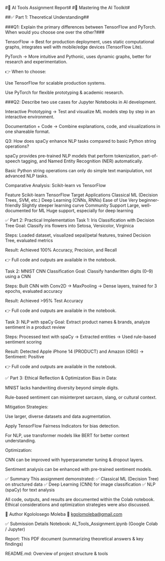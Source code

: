 #📄 AI Tools Assignment Report#
#🧠 Mastering the AI Toolkit#

##✅ Part 1: Theoretical Understanding##

###Q1: Explain the primary differences between TensorFlow and PyTorch. When would you choose one over the other?###

TensorFlow → Best for production deployment, uses static computational graphs, integrates well with mobile/edge devices (TensorFlow Lite).

PyTorch → More intuitive and Pythonic, uses dynamic graphs, better for research and experimentation.

👉 When to choose:

Use TensorFlow for scalable production systems.

Use PyTorch for flexible prototyping & academic research.

###Q2: Describe two use cases for Jupyter Notebooks in AI development.

Interactive Prototyping → Test and visualize ML models step by step in an interactive environment.

Documentation + Code → Combine explanations, code, and visualizations in one shareable format.

Q3: How does spaCy enhance NLP tasks compared to basic Python string operations?

spaCy provides pre-trained NLP models that perform tokenization, part-of-speech tagging, and Named Entity Recognition (NER) automatically.

Basic Python string operations can only do simple text manipulation, not advanced NLP tasks.

Comparative Analysis: Scikit-learn vs TensorFlow

Feature	Scikit-learn	TensorFlow
Target Applications	Classical ML (Decision Trees, SVM, etc.)	Deep Learning (CNNs, RNNs)
Ease of Use	Very beginner-friendly	Slightly steeper learning curve
Community Support	Large, well-documented for ML	Huge support, especially for deep learning

✅ Part 2: Practical Implementation
Task 1: Iris Classification with Decision Tree
Goal: Classify iris flowers into Setosa, Versicolor, Virginica

Steps: Loaded dataset, visualized sepal/petal features, trained Decision Tree, evaluated metrics

Result: Achieved 100% Accuracy, Precision, and Recall

👉 Full code and outputs are available in the notebook.

Task 2: MNIST CNN Classification
Goal: Classify handwritten digits (0–9) using a CNN

Steps: Built CNN with Conv2D → MaxPooling → Dense layers, trained for 3 epochs, evaluated accuracy

Result: Achieved >95% Test Accuracy

👉 Full code and outputs are available in the notebook.

Task 3: NLP with spaCy
Goal: Extract product names & brands, analyze sentiment in a product review

Steps: Processed text with spaCy → Extracted entities → Used rule-based sentiment scoring

Result: Detected Apple iPhone 14 (PRODUCT) and Amazon (ORG) → Sentiment: Positive

👉 Full code and outputs are available in the notebook.

✅ Part 3: Ethical Reflection & Optimization
Bias in Data:

MNIST lacks handwriting diversity beyond simple digits.

Rule-based sentiment can misinterpret sarcasm, slang, or cultural context.

Mitigation Strategies:

Use larger, diverse datasets and data augmentation.

Apply TensorFlow Fairness Indicators for bias detection.

For NLP, use transformer models like BERT for better context understanding.

Optimization:

CNN can be improved with hyperparameter tuning & dropout layers.

Sentiment analysis can be enhanced with pre-trained sentiment models.

✅ Summary
This assignment demonstrated:
✅ Classical ML (Decision Tree) on structured data
✅ Deep Learning (CNN) for image classification
✅ NLP (spaCy) for text analysis

All code, outputs, and results are documented within the Colab notebook. Ethical considerations and optimization strategies were also discussed.

📧 Author
Kgololosego Moleba
📧 kgolomoleba@gmail.com

✅ Submission Details
Notebook: AI_Tools_Assignment.ipynb (Google Colab / Jupyter)

Report: This PDF document (summarizing theoretical answers & key findings)

README.md: Overview of project structure & tools


